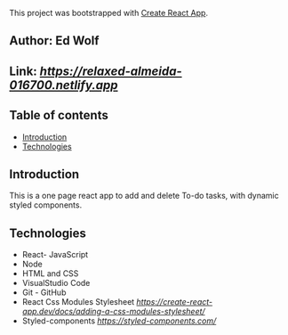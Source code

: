 This project was bootstrapped with [Create React App](https://github.com/facebook/create-react-app).

## Author: Ed Wolf

## Link: *https://relaxed-almeida-016700.netlify.app*

## Table of contents
* [Introduction](#Introduction)
* [Technologies](#Technologies)

## Introduction
This is a one page react app to add and delete To-do tasks, with dynamic styled components.

## Technologies

* React- JavaScript
* Node
* HTML and CSS
* VisualStudio Code
* Git - GitHub
* React Css Modules Stylesheet *https://create-react-app.dev/docs/adding-a-css-modules-stylesheet/*
* Styled-components *https://styled-components.com/*
